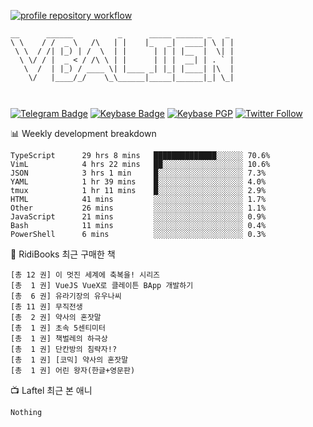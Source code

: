 [![profile repository workflow](https://github.com/vbalien/vbalien/actions/workflows/push.yml/badge.svg)](https://github.com/vbalien/vbalien/actions/workflows/push.yml)
```
__      ______          _      _____ ______ _   _ 
\ \    / /  _ \   /\   | |    |_   _|  ____| \ | |
 \ \  / /| |_) | /  \  | |      | | | |__  |  \| |
  \ \/ / |  _ < / /\ \ | |      | | |  __| | . ` |
   \  /  | |_) / ____ \| |____ _| |_| |____| |\  |
    \/   |____/_/    \_\______|_____|______|_| \_|
                                                  
                                                  
```
[![Telegram Badge](https://img.shields.io/badge/-Telegram-2CA5E0?logo=telegram)](https://t.me/vbalien)
[![Keybase Badge](https://img.shields.io/badge/-Keybase-33A0FF?logo=keybase&logoColor=white)](https://keybase.io/vbalien)
[![Keybase PGP](https://img.shields.io/keybase/pgp/vbalien)](http://sks.pod02.fleetstreetops.com/pks/lookup?search=0xE98CF73DE1E36F7D1B8A383AFD987F8DBE513071&fingerprint=on&op=index)
[![Twitter Follow](https://img.shields.io/twitter/follow/_elnyan)](https://twitter.com/_elnyan)

📊 Weekly development breakdown
```
TypeScript      29 hrs 8 mins   ██████████████░░░░░░ 70.6%
VimL            4 hrs 22 mins   ██░░░░░░░░░░░░░░░░░░ 10.6%
JSON            3 hrs 1 min     █░░░░░░░░░░░░░░░░░░░ 7.3%
YAML            1 hr 39 mins    █░░░░░░░░░░░░░░░░░░░ 4.0%
tmux            1 hr 11 mins    █░░░░░░░░░░░░░░░░░░░ 2.9%
HTML            41 mins         ░░░░░░░░░░░░░░░░░░░░ 1.7%
Other           26 mins         ░░░░░░░░░░░░░░░░░░░░ 1.1%
JavaScript      21 mins         ░░░░░░░░░░░░░░░░░░░░ 0.9%
Bash            11 mins         ░░░░░░░░░░░░░░░░░░░░ 0.4%
PowerShell      6 mins          ░░░░░░░░░░░░░░░░░░░░ 0.3%
```
📖 RidiBooks 최근 구매한 책
```
[총 12 권] 이 멋진 세계에 축복을! 시리즈 
[총  1 권] VueJS VueX로 클레이튼 BApp 개발하기 
[총  6 권] 유라기장의 유우나씨 
[총 11 권] 무직전생 
[총  2 권] 약사의 혼잣말 
[총  1 권] 초속 5센티미터 
[총  1 권] 책벌레의 하극상 
[총  1 권] 단칸방의 침략자!? 
[총  1 권] [코믹] 약사의 혼잣말 
[총  1 권] 어린 왕자(한글+영문판) 
```
📺 Laftel 최근 본 애니
```
Nothing
```
